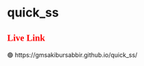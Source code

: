 # quick_ss

<h2 style="color:red; font-family: Montserrat;">Live Link</h2>
🟢 https://gmsakibursabbir.github.io/quick_ss/
